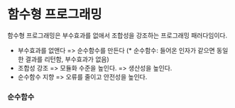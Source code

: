 # 함수형 프로그래밍

함수형 프로그래밍은 부수효과를 없애서 조합성을 강조하는 프로그래밍 패러다임이다.

- 부수효과를 없앤다 => 순수함수를 만든다
  (\* 순수함수: 들어온 인자가 같으면 동일한 결과를 리턴함, 부수효과가 없음)
- 조합성 강조 => 모듈화 수준을 높인다. => 생산성을 높인다.
- 순수함수 지향 => 오류를 줄이고 안전성을 높인다.

### 순수함수
